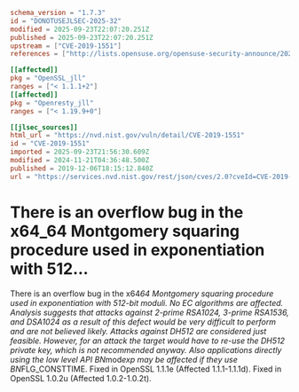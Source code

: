```toml
schema_version = "1.7.3"
id = "DONOTUSEJLSEC-2025-32"
modified = 2025-09-23T22:07:20.251Z
published = 2025-09-23T22:07:20.251Z
upstream = ["CVE-2019-1551"]
references = ["http://lists.opensuse.org/opensuse-security-announce/2020-01/msg00030.html", "http://packetstormsecurity.com/files/155754/Slackware-Security-Advisory-openssl-Updates.html", "https://git.openssl.org/gitweb/?p=openssl.git%3Ba=commitdiff%3Bh=419102400a2811582a7a3d4a4e317d72e5ce0a8f", "https://git.openssl.org/gitweb/?p=openssl.git%3Ba=commitdiff%3Bh=f1c5eea8a817075d31e43f5876993c6710238c98", "https://lists.debian.org/debian-lts-announce/2022/03/msg00023.html", "https://lists.fedoraproject.org/archives/list/package-announce%40lists.fedoraproject.org/message/DDHOAATPWJCXRNFMJ2SASDBBNU5RJONY/", "https://lists.fedoraproject.org/archives/list/package-announce%40lists.fedoraproject.org/message/EXDDAOWSAIEFQNBHWYE6PPYFV4QXGMCD/", "https://lists.fedoraproject.org/archives/list/package-announce%40lists.fedoraproject.org/message/XVEP3LAK4JSPRXFO4QF4GG2IVXADV3SO/", "https://seclists.org/bugtraq/2019/Dec/39", "https://seclists.org/bugtraq/2019/Dec/46", "https://security.gentoo.org/glsa/202004-10", "https://security.netapp.com/advisory/ntap-20191210-0001/", "https://usn.ubuntu.com/4376-1/", "https://usn.ubuntu.com/4504-1/", "https://www.debian.org/security/2019/dsa-4594", "https://www.debian.org/security/2021/dsa-4855", "https://www.openssl.org/news/secadv/20191206.txt", "https://www.oracle.com/security-alerts/cpuApr2021.html", "https://www.oracle.com/security-alerts/cpujan2021.html", "https://www.oracle.com/security-alerts/cpujul2020.html", "https://www.tenable.com/security/tns-2019-09", "https://www.tenable.com/security/tns-2020-03", "https://www.tenable.com/security/tns-2020-11", "https://www.tenable.com/security/tns-2021-10", "http://lists.opensuse.org/opensuse-security-announce/2020-01/msg00030.html", "http://packetstormsecurity.com/files/155754/Slackware-Security-Advisory-openssl-Updates.html", "https://git.openssl.org/gitweb/?p=openssl.git%3Ba=commitdiff%3Bh=419102400a2811582a7a3d4a4e317d72e5ce0a8f", "https://git.openssl.org/gitweb/?p=openssl.git%3Ba=commitdiff%3Bh=f1c5eea8a817075d31e43f5876993c6710238c98", "https://lists.debian.org/debian-lts-announce/2022/03/msg00023.html", "https://lists.fedoraproject.org/archives/list/package-announce%40lists.fedoraproject.org/message/DDHOAATPWJCXRNFMJ2SASDBBNU5RJONY/", "https://lists.fedoraproject.org/archives/list/package-announce%40lists.fedoraproject.org/message/EXDDAOWSAIEFQNBHWYE6PPYFV4QXGMCD/", "https://lists.fedoraproject.org/archives/list/package-announce%40lists.fedoraproject.org/message/XVEP3LAK4JSPRXFO4QF4GG2IVXADV3SO/", "https://seclists.org/bugtraq/2019/Dec/39", "https://seclists.org/bugtraq/2019/Dec/46", "https://security.gentoo.org/glsa/202004-10", "https://security.netapp.com/advisory/ntap-20191210-0001/", "https://usn.ubuntu.com/4376-1/", "https://usn.ubuntu.com/4504-1/", "https://www.debian.org/security/2019/dsa-4594", "https://www.debian.org/security/2021/dsa-4855", "https://www.openssl.org/news/secadv/20191206.txt", "https://www.oracle.com/security-alerts/cpuApr2021.html", "https://www.oracle.com/security-alerts/cpujan2021.html", "https://www.oracle.com/security-alerts/cpujul2020.html", "https://www.tenable.com/security/tns-2019-09", "https://www.tenable.com/security/tns-2020-03", "https://www.tenable.com/security/tns-2020-11", "https://www.tenable.com/security/tns-2021-10"]

[[affected]]
pkg = "OpenSSL_jll"
ranges = ["< 1.1.1+2"]
[[affected]]
pkg = "Openresty_jll"
ranges = ["< 1.19.9+0"]

[[jlsec_sources]]
html_url = "https://nvd.nist.gov/vuln/detail/CVE-2019-1551"
id = "CVE-2019-1551"
imported = 2025-09-23T21:56:30.609Z
modified = 2024-11-21T04:36:48.500Z
published = 2019-12-06T18:15:12.840Z
url = "https://services.nvd.nist.gov/rest/json/cves/2.0?cveId=CVE-2019-1551"
```

# There is an overflow bug in the x64_64 Montgomery squaring procedure used in exponentiation with 512...

There is an overflow bug in the x64*64 Montgomery squaring procedure used in exponentiation with 512-bit moduli. No EC algorithms are affected. Analysis suggests that attacks against 2-prime RSA1024, 3-prime RSA1536, and DSA1024 as a result of this defect would be very difficult to perform and are not believed likely. Attacks against DH512 are considered just feasible. However, for an attack the target would have to re-use the DH512 private key, which is not recommended anyway. Also applications directly using the low level API BN*mod*exp may be affected if they use BN*FLG_CONSTTIME. Fixed in OpenSSL 1.1.1e (Affected 1.1.1-1.1.1d). Fixed in OpenSSL 1.0.2u (Affected 1.0.2-1.0.2t).

